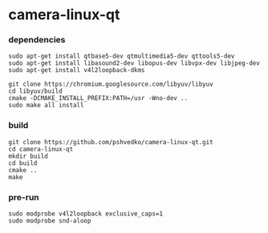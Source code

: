 # camera-linux-qt

### dependencies 
```
sudo apt-get install qtbase5-dev qtmultimedia5-dev qttools5-dev 
sudo apt-get install libasound2-dev libopus-dev libvpx-dev libjpeg-dev
sudo apt-get install v4l2loopback-dkms
```
```
git clone https://chromium.googlesource.com/libyuv/libyuv
cd libyuv/build
cmake -DCMAKE_INSTALL_PREFIX:PATH=/usr -Wno-dev ..
sudo make all install
```

### build
```
git clone https://github.com/pshvedko/camera-linux-qt.git
cd camera-linux-qt
mkdir build
cd build
cmake ..
make
```

### pre-run
```
sudo modprobe v4l2loopback exclusive_caps=1
sudo modprobe snd-aloop
```
